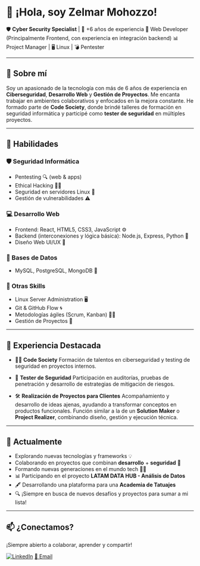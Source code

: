# 👋 ¡Hola, soy Zelmar Mohozzo!

🛡️ **Cyber Security Specialist** | 🧠 +6 años de experiencia
🎨 Web Developer (Principalmente Frontend, con experiencia en integración backend)
📊 Project Manager | 🖥️ Linux | 💣 Pentester

---

## 🚀 Sobre mí

Soy un apasionado de la tecnología con más de 6 años de experiencia en **Ciberseguridad**, **Desarrollo Web** y **Gestión de Proyectos**.
Me encanta trabajar en ambientes colaborativos y enfocados en la mejora constante.
He formado parte de **Code Society**, donde brindé talleres de formación en seguridad informática y participé como **tester de seguridad** en múltiples proyectos.

---

## 🧠 Habilidades

### 🛡️ Seguridad Informática

* Pentesting 🔍 (web & apps)
* Ethical Hacking 🧑‍💻
* Seguridad en servidores Linux 🐧
* Gestión de vulnerabilidades ⚠️

### 💻 Desarrollo Web

* Frontend: React, HTML5, CSS3, JavaScript ⚙️
* Backend (interconexiones y lógica básica): Node.js, Express, Python 🐍
* Diseño Web UI/UX 🎨

### 📁 Bases de Datos

* MySQL, PostgreSQL, MongoDB 🧮

### 🔧 Otras Skills

* Linux Server Administration 🖥️
* Git & GitHub Flow 🌀
* Metodologías ágiles (Scrum, Kanban) 🏃‍♂️
* Gestión de Proyectos 🚧

---

## 🏢 Experiencia Destacada

* 👨‍🏫 **Code Society**
  Formación de talentos en ciberseguridad y testing de seguridad en proyectos internos.

* 🧪 **Tester de Seguridad**
  Participación en auditorías, pruebas de penetración y desarrollo de estrategias de mitigación de riesgos.

* 🛠️ **Realización de Proyectos para Clientes**
  Acompañamiento y desarrollo de ideas ajenas, ayudando a transformar conceptos en productos funcionales. Función similar a la de un **Solution Maker** o **Project Realizer**, combinando diseño, gestión y ejecución técnica.

---

## 🌱 Actualmente

* Explorando nuevas tecnologías y frameworks 💡
* Colaborando en proyectos que combinan **desarrollo** + **seguridad** 🔐
* Formando nuevas generaciones en el mundo tech 👨‍🎓
* 📊 Participando en el proyecto **LATAM DATA HUB - Análisis de Datos**
* 🖋️ Desarrollando una plataforma para una **Academia de Tatuajes**
* 🔍 ¡Siempre en busca de nuevos desafíos y proyectos para sumar a mi lista!

---

## 📫 ¿Conectamos?

¡Siempre abierto a colaborar, aprender y compartir!

[![LinkedIn](https://img.shields.io/badge/LinkedIn-Zelmar%20Mohozzo-blue?style=flat\&logo=linkedin)](https://www.linkedin.com/)
[📧 Email](mailto:tuemail@example.com)
